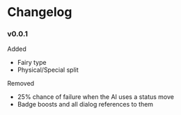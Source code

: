 # Changelog

### v0.0.1

Added
- Fairy type
- Physical/Special split

Removed
- 25% chance of failure when the AI uses a status move
- Badge boosts and all dialog references to them